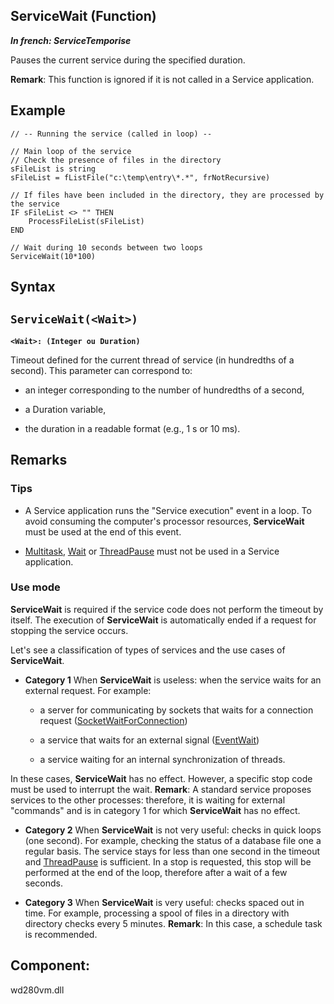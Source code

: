 
## ServiceWait (Function)

***In french: ServiceTemporise***



<a name="XUse"></a>
<a name="Use"></a>
<a name="description"></a>
Pauses the current service during the specified duration.

**Remark**: This function is ignored if it is not called in a Service application.
<a name="Example1"></a>
<a name="sample_code"></a>

## Example


```wl
// -- Running the service (called in loop) --

// Main loop of the service
// Check the presence of files in the directory
sFileList is string
sFileList = fListFile("c:\temp\entry\*.*", frNotRecursive)

// If files have been included in the directory, they are processed by the service
IF sFileList <> "" THEN
	ProcessFileList(sFileList)
END

// Wait during 10 seconds between two loops
ServiceWait(10*100)
```

<a name="XSYNTAX"></a>
<a name="SYNTAX1"></a>

## Syntax

`ServiceWait(<Wait>)`
---

**`<Wait>: (Integer ou Duration)`**

Timeout defined for the current thread of service (in hundredths of a second). This parameter can correspond to: 

- an integer corresponding to the number of hundredths of a second,

- a Duration variable,

- the duration in a readable format (e.g., 1 s or 10 ms). 






<a name="NOTE0"></a>
<a name="NOTE0_1"></a>

## Remarks


### Tips
<a name="tips_ELTPARAGRAPHE000038"></a>

- A Service application runs the "Service execution" event in a loop. To avoid consuming the computer's processor resources, **ServiceWait** must be used at the end of this event.

- [Multitask](../WDLang1/3015004.md), [Wait](../WDLang1/3015012.md) or [ThreadPause](../WDLang1/3077029.md) must not be used in a Service application.





### Use mode
<a name="use_mode_ELTPARAGRAPHE000054"></a>

**ServiceWait** is required if the service code does not perform the timeout by itself.
The execution of **ServiceWait** is automatically ended if a request for stopping the service occurs.

Let's see a classification of types of services and the use cases of **ServiceWait**.

- **Category 1**
	When **ServiceWait** is useless: when the service waits for an external request. For example: 

	- a server for communicating by sockets that waits for a connection request ([SocketWaitForConnection](../WDLang3/3070006.md))

	- a service that waits for an external signal ([EventWait](../WDLang1/3077007.md))

	- a service waiting for an internal synchronization of threads. 


 In these cases, **ServiceWait** has no effect. However, a specific stop code must be used to interrupt the wait. 
	**Remark**: A standard service proposes services to the other processes: therefore, it is waiting for external "commands" and is in category 1 for which **ServiceWait** has no effect.

- **Category 2**
	When **ServiceWait** is not very useful: checks in quick loops (one second). For example, checking the status of a database file one a regular basis. 
	 The service stays for less than one second in the timeout and [ThreadPause](../WDLang1/3077029.md) is sufficient. In a stop is requested, this stop will be performed at the end of the loop, therefore after a wait of a few seconds.

- **Category 3**
	When **ServiceWait** is very useful: checks spaced out in time. For example, processing a spool of files in a directory with directory checks every 5 minutes.
	 **Remark**: In this case, a schedule task is recommended.




<a name="XComponent"></a>

## Component:
wd280vm.dll
